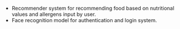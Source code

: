 - Recommender system for recommending food based on nutritional values and allergens input by user.
- Face recognition model for authentication and login system.
